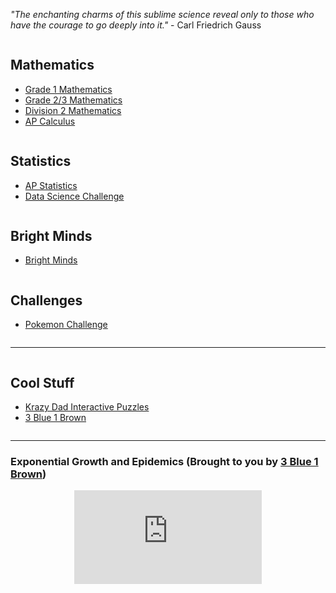 *"The enchanting charms of this sublime science reveal only to those who have the courage to go deeply into it."* - Carl Friedrich Gauss 

<div class="row">
  <div class="column">
    <h2> Mathematics </h2>
    <p>
      <ul>
        <li><a href="https://MerrickMath.github.io/grade1.html"> Grade 1 Mathematics</a> </li>
        <li><a href="https://MerrickMath.github.io/grade23.html"> Grade 2/3 Mathematics</a> </li>
        <li><a href="https://MerrickMath.github.io/div2.html"> Division 2 Mathematics </a> </li>
        <li><a href="https://MerrickMath.github.io/Calculus.html"> AP Calculus</a> </li>
      </ul> 
    </p>
  </div>
  
  <div class="column">
    <h2> Statistics </h2>
    <p>
      <ul>
        <li><a href="https://MerrickMath.github.io/APstatistics.html"> AP Statistics </a> </li>
        <li><a href="https://MerrickMath.github.io/datachallenge.html"> Data Science Challenge </a> </li>
      </ul> 
    </p>
  </div>
  
  <div class="column">
    <h2> Bright Minds </h2>
    <p>
      <ul>
        <li><a href="https://MerrickMath.github.io/Brightminds.html"> Bright Minds </a> </li>
      </ul> 
    </p>
  </div>
  
  <div class="column">
    <h2> Challenges </h2>
    <p>
      <ul>
        <li> <a href="https://MerrickMath.github.io/MerrickMath.github.io-PokemonChallenge/"> Pokemon Challenge</a>  </li>
      </ul> 
    </p>
  </div>
</div>


---

<div class="row">
  <div class="column">
    <h2> Cool Stuff </h2>
    <p>
      <ul>
        <li><a href="https://krazydad.com/tablet/puzzles.php"> Krazy Dad Interactive Puzzles </a> </li>
        <li><a href="https://www.3blue1brown.com"> 3 Blue 1 Brown </a> </li>
      </ul> 
    </p>
  </div>
</div>

---


### Exponential Growth and Epidemics (Brought to you by <a href="https://www.youtube.com/channel/UCYO_jab_esuFRV4b17AJtAw"> 3 Blue 1 Brown</a>)
<p align="center"> 
  <iframe src="https://www.youtube.com/embed/Kas0tIxDvrg" frameborder="0" allow="accelerometer; autoplay; encrypted-media; gyroscope; picture-in-picture" allowfullscreen class="vid"></iframe> </p>



